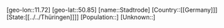 ﻿---
location: [50.85,11.72]
type: City
tags:
- geo/City


SpocWebEntityId: 34506
isDeleted: false
confidential: public

---
[geo-lon::11.72]
[geo-lat::50.85]
[name::Stadtrode]
[Country::[[Germany]]]
[State:[[../../Thüringen]]]]
[Population::]
[Unknown::]

